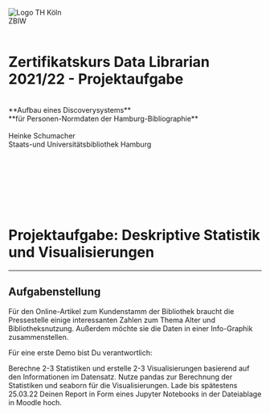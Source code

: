 ![Logo TH Köln](images/)<br/>
ZBIW
<br/><br/>
# Zertifikatskurs Data Librarian 2021/22 - Projektaufgabe
<br/>
**Aufbau eines Discoverysystems**<br/>
**für Personen-Normdaten der Hamburg-Bibliographie**<br/><br/>
Heinke Schumacher<br/>
Staats-und Universitätsbibliothek Hamburg
<br/><br/>























<br/><br/><br/><br/><br/>






# Projektaufgabe: Deskriptive Statistik und Visualisierungen
***
## Aufgabenstellung
Für den Online-Artikel zum Kundenstamm der Bibliothek braucht die Pressestelle einige interessanten Zahlen zum Thema Alter und Bibliotheksnutzung. Außerdem möchte sie die Daten in einer Info-Graphik zusammenstellen.

Für eine erste Demo bist Du verantwortlich:

Berechne 2-3 Statistiken und erstelle 2-3 Visualisierungen basierend auf den Informationen im Datensatz.
Nutze pandas zur Berechnung der Statistiken und seaborn für die Visualisierungen.
Lade bis spätestens 25.03.22 Deinen Report in Form eines Jupyter Notebooks in der Dateiablage in Moodle hoch.

